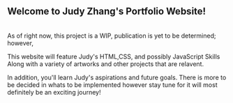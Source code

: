 ## Welcome to Judy Zhang's Portfolio Website!
<br>
As of right now, this project is a WIP, publication is yet to be determined; however,

This website will feature Judy's HTML,CSS, and possibly JavaScript Skills
Along with a variety of artworks and other projects that are relavent. 

In addition, you'll learn Judy's aspirations and future goals. There is more
to be decided in whats to be implemented however stay tune for it will most definitely be
an exciting journey!
